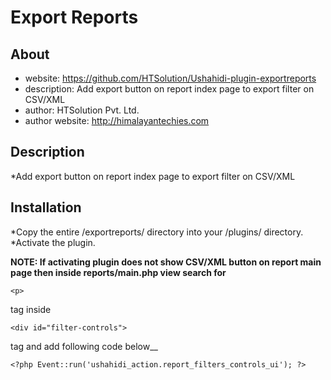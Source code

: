 Export Reports
=================
About
-----
* website: https://github.com/HTSolution/Ushahidi-plugin-exportreports
* description: Add export button on report index page to export filter on CSV/XML
* author: HTSolution Pvt. Ltd.
* author website: http://himalayantechies.com

Description
-----------------
*Add export button on report index page to export filter on CSV/XML 


Installation
----------------
*Copy the entire /exportreports/ directory into your /plugins/ directory.
*Activate the plugin.

__NOTE: If activating plugin does not show CSV/XML button on report main page then inside reports/main.php view search for__
	
	<p>
	
tag inside
	
	<div id="filter-controls">
	
tag and add following code below__

    <?php Event::run('ushahidi_action.report_filters_controls_ui'); ?>